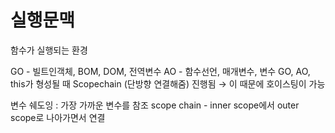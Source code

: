 # 실행문맥
함수가 실행되는 환경

GO - 빌트인객체, BOM, DOM, 전역변수
AO - 함수선언, 매개변수, 변수
GO, AO, this가 형성될 때 Scopechain (단방향 연결해줌) 진행됨 → 이 때문에 호이스팅이 가능

변수 쉐도잉 : 가장 가까운 변수를 참조
scope chain - inner scope에서 outer scope로 나아가면서 연결